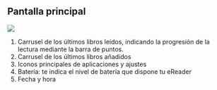 ## Pantalla principal

![](http://static.energysistem.com/images/manuals/39225/54bfec892decc.jpg)

1. Carrusel de los últimos libros leídos, indicando la progresión de la lectura mediante la barra de puntos.
2. Carrusel de los últimos libros añadidos
3. Iconos principales de aplicaciones y ajustes
4. Batería: te indica el nivel de batería que dispone tu eReader
5. Fecha y hora
